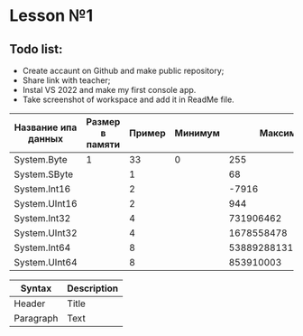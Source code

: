 # **Lesson №1**

## Todo list:
- Create accaunt on Github and make public repository;
- Share link with teacher;
- Instal VS 2022 and make my first console app.
- Take screenshot of workspace and add it in ReadMe file.


| Название ипа данных | Размер в памяти | Пример | Минимум | Максимум |
|---------------------| --------------------- | --------------------- | --------------------- |--------------------- |
| System.Byte | 1 | 33 | 0 | 255 |
| System.SByte | | 1 | | 68 | | -128 | | 127 |
| System.Int16 | | 2 | | -7916 | | -32768 | | 32767 |
| System.UInt16 | | 2 | | 944 | | 0 | | 65535 |
| System.Int32 | | 4 | | 731906462 | | -2147483648 | | 2147483647 |
| System.UInt32 | | 4 | | 1678558478 | | 0 | | 4294967295 |
| System.Int64 | | 8 | | 5388928813156335417 | | -9223372036854775808 | | 9223372036854775807 |
| System.UInt64 | | 8 | | 853910003 | | 0 | | 18446744073709551615 |



| Syntax      | Description |
| ----------- | ----------- |
| Header      | Title       |
| Paragraph   | Text        |
